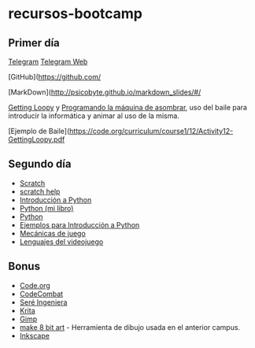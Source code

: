 # recursos-bootcamp

## Primer día

[Telegram](https://telegram.org/)
[Telegram Web](https://web.telegram.org/#/login)

[GitHub](https://github.com/

[MarkDown](http://psicobyte.github.io/markdown_slides/#/

[Getting Loopy](https://code.org/curriculum/course1/12/Teacher) y
[Programando la máquina de asombrar](https://medium.com/@jjmerelo/programemos-la-m%C3%A1quina-de-asombrar-b0a96a5709e9), uso del baile para introducir la informática y animar al uso de la misma.

[Ejemplo de Baile](https://code.org/curriculum/course1/12/Activity12-GettingLoopy.pdf


## Segundo día

- [Scratch](https://scratch.mit.edu)
- [scratch help](https://scratch.mit.edu/help/)
- [Introducción a Python](http://www.psicobyte.com/descargas/taller_python.pdf)
- [Python (mi libro)](https://www.amazon.es/Phyton-HINOJOSA-GUTIERREZ-ANGEL-PABLO/dp/8499646115/ref=sr_1_1?ie=UTF8&qid=1475231910&sr=8-1&keywords=python+paso+a+paso)
- [Python](https://www.python.org/)
- [Ejemplos para Introducción a Python](http://www.psicobyte.com/descargas/ejemplos_taller_python.zip)
- [Mecánicas de juego](https://es.slideshare.net/tongoxcore/7-mecnicas-de-juego)
- [Lenguajes del videojuego](http://www.intothegames.com/los-lenguajes-del-videojuego/)

## Bonus

- [Code.org](https://code.org/)
- [CodeCombat](https://codecombat.com/)
- [Seré Ingeniera](https://github.com/oslugr/2017sereingeniera)
- [Krita](https://krita.org/en/)
- [Gimp](https://www.gimp.org/)
- [make 8 bit art](https://make8bitart.com/) - Herramienta de dibujo usada en el anterior campus.
- [Inkscape](https://inkscape.org/en/)


